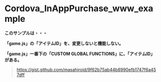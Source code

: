 # Cordova_InAppPurchase_www_example

__このサンプルは・・・__

__「game.js」の「アイテムID」を、変更しないと機能しない。__

__「game.js」一番下の「CUSTOM GLOBAL FUNCTIONS」に、「アイテムID」がある。__


>https://gist.github.com/masahiroid/9f62b75ab44b8990efb1747f6a457dff


